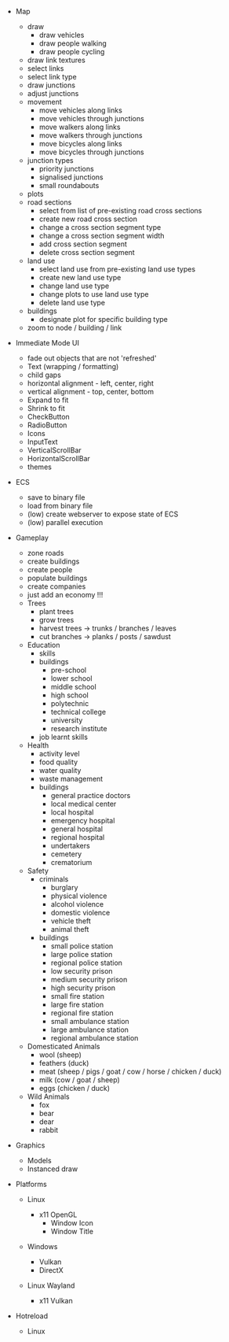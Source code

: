 - Map
  - draw
    - draw vehicles
    - draw people walking
    - draw people cycling
  - draw link textures
  - select links
  - select link type
  - draw junctions
  - adjust junctions
  - movement
    - move vehicles along links
    - move vehicles through junctions
    - move walkers along links
    - move walkers through junctions
    - move bicycles along links
    - move bicycles through junctions
  - junction types
    - priority junctions
    - signalised junctions
    - small roundabouts
  - plots
  - road sections
    - select from list of pre-existing road cross sections
    - create new road cross section
    - change a cross section segment type
    - change a cross section segment width
    - add cross section segment
    - delete cross section segment
  - land use
    - select land use from pre-existing land use types
    - create new land use type
    - change land use type
    - change plots to use land use type
    - delete land use type
  - buildings
    - designate plot for specific building type
  - zoom to node / building / link

- Immediate Mode UI
  - fade out objects that are not 'refreshed'
  - Text (wrapping / formatting)
  - child gaps
  - horizontal alignment - left, center, right
  - vertical alignment - top, center, bottom
  - Expand to fit
  - Shrink to fit
  - CheckButton
  - RadioButton
  - Icons
  - InputText
  - VerticalScrollBar
  - HorizontalScrollBar
  - themes

- ECS
  - save to binary file
  - load from binary file
  - (low) create webserver to expose state of ECS
  - (low) parallel execution

- Gameplay
  - zone roads
  - create buildings
  - create people
  - populate buildings
  - create companies
  - just add an economy !!!
  - Trees
    - plant trees
    - grow trees
    - harvest trees -> trunks / branches / leaves
    - cut branches -> planks / posts / sawdust
  - Education
    - skills
    - buildings
      - pre-school
      - lower school
      - middle school
      - high school
      - polytechnic
      - technical college
      - university
      - research institute
    - job learnt skills
  - Health
    - activity level
    - food quality
    - water quality
    - waste management
    - buildings
      - general practice doctors
      - local medical center
      - local hospital
      - emergency hospital
      - general hospital
      - regional hospital
      - undertakers
      - cemetery
      - crematorium
  - Safety
    - criminals
      - burglary
      - physical violence
      - alcohol violence
      - domestic violence
      - vehicle theft
      - animal theft
    - buildings
      - small police station
      - large police station
      - regional police station
      - low security prison
      - medium security prison
      - high security prison
      - small fire station
      - large fire station
      - regional fire station
      - small ambulance station
      - large ambulance station
      - regional ambulance station
  - Domesticated Animals
    - wool (sheep)
    - feathers (duck)
    - meat (sheep / pigs / goat / cow / horse / chicken / duck)
    - milk (cow / goat / sheep)
    - eggs (chicken / duck)
  - Wild Animals
    - fox
    - bear
    - dear
    - rabbit

- Graphics
  - Models
  - Instanced draw

- Platforms
  - Linux
    - x11 OpenGL
      - Window Icon
      - Window Title

  - Windows
    - Vulkan
    - DirectX

  - Linux Wayland
    - x11 Vulkan

- Hotreload
  - Linux
